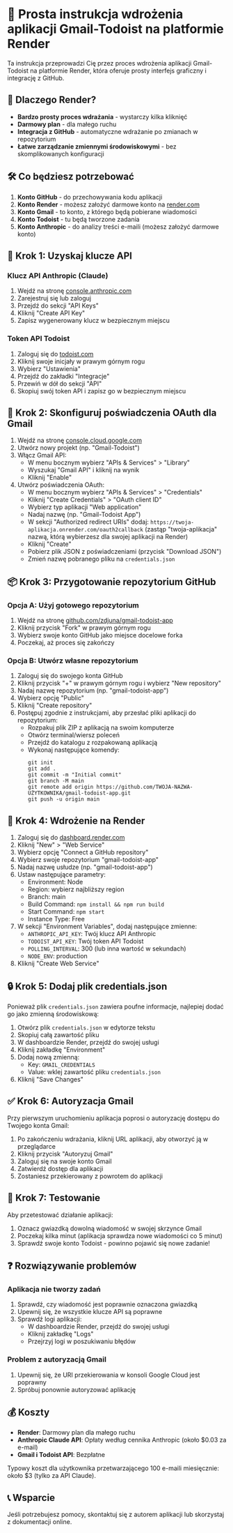 # 🚀 Prosta instrukcja wdrożenia aplikacji Gmail-Todoist na platformie Render

Ta instrukcja przeprowadzi Cię przez proces wdrożenia aplikacji Gmail-Todoist na platformie Render, która oferuje prosty interfejs graficzny i integrację z GitHub.

## 🌟 Dlaczego Render?

- **Bardzo prosty proces wdrażania** - wystarczy kilka kliknięć
- **Darmowy plan** - dla małego ruchu
- **Integracja z GitHub** - automatyczne wdrażanie po zmianach w repozytorium
- **Łatwe zarządzanie zmiennymi środowiskowymi** - bez skomplikowanych konfiguracji

## 🛠️ Co będziesz potrzebować

1. **Konto GitHub** - do przechowywania kodu aplikacji
2. **Konto Render** - możesz założyć darmowe konto na [render.com](https://render.com)
3. **Konto Gmail** - to konto, z którego będą pobierane wiadomości
4. **Konto Todoist** - tu będą tworzone zadania
5. **Konto Anthropic** - do analizy treści e-maili (możesz założyć darmowe konto)

## 🔑 Krok 1: Uzyskaj klucze API

### Klucz API Anthropic (Claude)

1. Wejdź na stronę [console.anthropic.com](https://console.anthropic.com/)
2. Zarejestruj się lub zaloguj
3. Przejdź do sekcji "API Keys"
4. Kliknij "Create API Key"
5. Zapisz wygenerowany klucz w bezpiecznym miejscu

### Token API Todoist

1. Zaloguj się do [todoist.com](https://todoist.com/)
2. Kliknij swoje inicjały w prawym górnym rogu
3. Wybierz "Ustawienia"
4. Przejdź do zakładki "Integracje"
5. Przewiń w dół do sekcji "API"
6. Skopiuj swój token API i zapisz go w bezpiecznym miejscu

## 🔐 Krok 2: Skonfiguruj poświadczenia OAuth dla Gmail

1. Wejdź na stronę [console.cloud.google.com](https://console.cloud.google.com/)
2. Utwórz nowy projekt (np. "Gmail-Todoist")
3. Włącz Gmail API:
   - W menu bocznym wybierz "APIs & Services" > "Library"
   - Wyszukaj "Gmail API" i kliknij na wynik
   - Kliknij "Enable"
4. Utwórz poświadczenia OAuth:
   - W menu bocznym wybierz "APIs & Services" > "Credentials"
   - Kliknij "Create Credentials" > "OAuth client ID"
   - Wybierz typ aplikacji "Web application"
   - Nadaj nazwę (np. "Gmail-Todoist App")
   - W sekcji "Authorized redirect URIs" dodaj: `https://twoja-aplikacja.onrender.com/oauth2callback`
     (zastąp "twoja-aplikacja" nazwą, którą wybierzesz dla swojej aplikacji na Render)
   - Kliknij "Create"
   - Pobierz plik JSON z poświadczeniami (przycisk "Download JSON")
   - Zmień nazwę pobranego pliku na `credentials.json`

## 📦 Krok 3: Przygotowanie repozytorium GitHub

### Opcja A: Użyj gotowego repozytorium

1. Wejdź na stronę [github.com/zdjuna/gmail-todoist-app](https://github.com/zdjuna/gmail-todoist-app)
2. Kliknij przycisk "Fork" w prawym górnym rogu
3. Wybierz swoje konto GitHub jako miejsce docelowe forka
4. Poczekaj, aż proces się zakończy

### Opcja B: Utwórz własne repozytorium

1. Zaloguj się do swojego konta GitHub
2. Kliknij przycisk "+" w prawym górnym rogu i wybierz "New repository"
3. Nadaj nazwę repozytorium (np. "gmail-todoist-app")
4. Wybierz opcję "Public"
5. Kliknij "Create repository"
6. Postępuj zgodnie z instrukcjami, aby przesłać pliki aplikacji do repozytorium:
   - Rozpakuj plik ZIP z aplikacją na swoim komputerze
   - Otwórz terminal/wiersz poleceń
   - Przejdź do katalogu z rozpakowaną aplikacją
   - Wykonaj następujące komendy:
     ```
     git init
     git add .
     git commit -m "Initial commit"
     git branch -M main
     git remote add origin https://github.com/TWOJA-NAZWA-UŻYTKOWNIKA/gmail-todoist-app.git
     git push -u origin main
     ```

## 🚀 Krok 4: Wdrożenie na Render

1. Zaloguj się do [dashboard.render.com](https://dashboard.render.com/)
2. Kliknij "New" > "Web Service"
3. Wybierz opcję "Connect a GitHub repository"
4. Wybierz swoje repozytorium "gmail-todoist-app"
5. Nadaj nazwę usłudze (np. "gmail-todoist-app")
6. Ustaw następujące parametry:
   - Environment: Node
   - Region: wybierz najbliższy region
   - Branch: main
   - Build Command: `npm install && npm run build`
   - Start Command: `npm start`
   - Instance Type: Free
7. W sekcji "Environment Variables", dodaj następujące zmienne:
   - `ANTHROPIC_API_KEY`: Twój klucz API Anthropic
   - `TODOIST_API_KEY`: Twój token API Todoist
   - `POLLING_INTERVAL`: 300 (lub inna wartość w sekundach)
   - `NODE_ENV`: production
8. Kliknij "Create Web Service"

## 🔒 Krok 5: Dodaj plik credentials.json

Ponieważ plik `credentials.json` zawiera poufne informacje, najlepiej dodać go jako zmienną środowiskową:

1. Otwórz plik `credentials.json` w edytorze tekstu
2. Skopiuj całą zawartość pliku
3. W dashboardzie Render, przejdź do swojej usługi
4. Kliknij zakładkę "Environment"
5. Dodaj nową zmienną:
   - Key: `GMAIL_CREDENTIALS`
   - Value: wklej zawartość pliku `credentials.json`
6. Kliknij "Save Changes"

## ✅ Krok 6: Autoryzacja Gmail

Przy pierwszym uruchomieniu aplikacja poprosi o autoryzację dostępu do Twojego konta Gmail:

1. Po zakończeniu wdrażania, kliknij URL aplikacji, aby otworzyć ją w przeglądarce
2. Kliknij przycisk "Autoryzuj Gmail"
3. Zaloguj się na swoje konto Gmail
4. Zatwierdź dostęp dla aplikacji
5. Zostaniesz przekierowany z powrotem do aplikacji

## 🧪 Krok 7: Testowanie

Aby przetestować działanie aplikacji:

1. Oznacz gwiazdką dowolną wiadomość w swojej skrzynce Gmail
2. Poczekaj kilka minut (aplikacja sprawdza nowe wiadomości co 5 minut)
3. Sprawdź swoje konto Todoist - powinno pojawić się nowe zadanie!

## ❓ Rozwiązywanie problemów

### Aplikacja nie tworzy zadań

1. Sprawdź, czy wiadomość jest poprawnie oznaczona gwiazdką
2. Upewnij się, że wszystkie klucze API są poprawne
3. Sprawdź logi aplikacji:
   - W dashboardzie Render, przejdź do swojej usługi
   - Kliknij zakładkę "Logs"
   - Przejrzyj logi w poszukiwaniu błędów

### Problem z autoryzacją Gmail

1. Upewnij się, że URI przekierowania w konsoli Google Cloud jest poprawny
2. Spróbuj ponownie autoryzować aplikację

## 💰 Koszty

- **Render**: Darmowy plan dla małego ruchu
- **Anthropic Claude API**: Opłaty według cennika Anthropic (około $0.03 za e-mail)
- **Gmail i Todoist API**: Bezpłatne

Typowy koszt dla użytkownika przetwarzającego 100 e-maili miesięcznie: około $3 (tylko za API Claude).

## 📞 Wsparcie

Jeśli potrzebujesz pomocy, skontaktuj się z autorem aplikacji lub skorzystaj z dokumentacji online.
